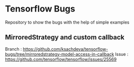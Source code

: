 # Tensorflow Bugs

Repository to show the bugs with the help of simple examples

## MirroredStrategy and custom callback

Branch :  https://github.com/ksachdeva/tensorflow-bugs/tree/mirroredstrategy-model-access-in-callback
Issue : https://github.com/tensorflow/tensorflow/issues/25569


